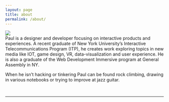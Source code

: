 ```yaml
---
layout: page
title: about
permalink: /about/
---
```


<img class="col one right" src="/img/prof_pic.jpg">

<br/>
Paul is a designer and developer focusing on interactive products and experiences. A recent graduate of New York University’s Interactive Telecommunications Program (ITP), he creates work exploring topics in new media like IOT, game design, VR, data-visualization and user experience. He is also a graduate of the Web Development Immersive program at General Assembly in NY. 

When he isn’t hacking or tinkering Paul can be found rock climbing, drawing in various notebooks or trying to improve at jazz guitar. 




<br/>
<hr/>
<br/>
<span class="contacticon center">
	<a href="mailto:you@example.com"><i class="fa fa-envelope-square"></i></a>
	<a href="https://github.com" target="_blank"><i class="fa fa-github-square"></i></a>
	<a href="https://www.linkedin.com" target="_blank"><i class="fa fa-linkedin-square"></i></a>
	<a href="http://tumblr.com" target="_blank"><i class="fa fa-tumblr-square"></i></a>
	<a href="https://twitter.com" target="_blank"><i class="fa fa-twitter-square"></i></a>
</span>

<!-- <div class="col three caption">
	You can even add a little note about which of these is the best way to reach you.
</div> -->

